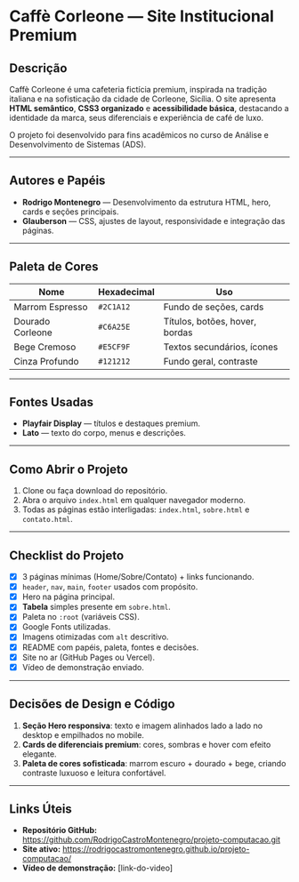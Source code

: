 ﻿# Caffè Corleone — Site Institucional Premium

## Descrição
Caffè Corleone é uma cafeteria fictícia premium, inspirada na tradição italiana e na sofisticação da cidade de Corleone, Sicília. O site apresenta **HTML semântico**, **CSS3 organizado** e **acessibilidade básica**, destacando a identidade da marca, seus diferenciais e experiência de café de luxo.  

O projeto foi desenvolvido para fins acadêmicos no curso de Análise e Desenvolvimento de Sistemas (ADS).

---

## Autores e Papéis
- **Rodrigo Montenegro** — Desenvolvimento da estrutura HTML, hero, cards e seções principais.  
- **Glauberson** — CSS, ajustes de layout, responsividade e integração das páginas.


---

## Paleta de Cores
| Nome | Hexadecimal | Uso |
|------|------------|-----|
| Marrom Espresso | `#2C1A12` | Fundo de seções, cards |
| Dourado Corleone | `#C6A25E` | Títulos, botões, hover, bordas |
| Bege Cremoso | `#E5CF9F` | Textos secundários, ícones |
| Cinza Profundo | `#121212` | Fundo geral, contraste |

---

## Fontes Usadas
- **Playfair Display** — títulos e destaques premium.  
- **Lato** — texto do corpo, menus e descrições.  

---

## Como Abrir o Projeto
1. Clone ou faça download do repositório.  
2. Abra o arquivo `index.html` em qualquer navegador moderno.  
3. Todas as páginas estão interligadas: `index.html`, `sobre.html` e `contato.html`.  

---

## Checklist do Projeto
- [x] 3 páginas mínimas (Home/Sobre/Contato) + links funcionando.  
- [x] `header`, `nav`, `main`, `footer` usados com propósito.  
- [x] Hero na página principal.  
- [x] **Tabela** simples presente em `sobre.html`.  
- [x] Paleta no `:root` (variáveis CSS).  
- [x] Google Fonts utilizadas.  
- [x] Imagens otimizadas com `alt` descritivo.  
- [x] README com papéis, paleta, fontes e decisões.  
- [x] Site no ar (GitHub Pages ou Vercel).  
- [x] Vídeo de demonstração enviado.  

---

## Decisões de Design e Código
1. **Seção Hero responsiva**: texto e imagem alinhados lado a lado no desktop e empilhados no mobile.  
2. **Cards de diferenciais premium**: cores, sombras e hover com efeito elegante.  
3. **Paleta de cores sofisticada**: marrom escuro + dourado + bege, criando contraste luxuoso e leitura confortável.  

---

## Links Úteis
- **Repositório GitHub:** https://github.com/RodrigoCastroMontenegro/projeto-computacao.git
- **Site ativo:**  https://rodrigocastromontenegro.github.io/projeto-computacao/ 
- **Vídeo de demonstração:** [link-do-video]  




